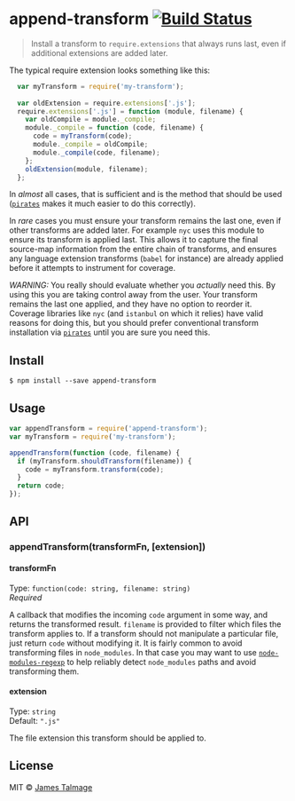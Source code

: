 # append-transform [![Build Status](https://travis-ci.org/jamestalmage/append-transform.svg?branch=master)](https://travis-ci.org/jamestalmage/append-transform)

> Install a transform to `require.extensions` that always runs last, even if additional extensions are added later.

The typical require extension looks something like this:

```js
  var myTransform = require('my-transform');
  
  var oldExtension = require.extensions['.js'];
  require.extensions['.js'] = function (module, filename) {
    var oldCompile = module._compile;
    module._compile = function (code, filename) {
      code = myTransform(code);
      module._compile = oldCompile;
      module._compile(code, filename);
    };  
    oldExtension(module, filename);
  };
```

In *almost* all cases, that is sufficient and is the method that should be used ([`pirates`](https://www.npmjs.com/package/pirates) makes it much easier to do this correctly).

In *rare* cases you must ensure your transform remains the last one, even if other transforms are added later. For example `nyc` uses this module to ensure its transform is applied last. This allows it to capture the final source-map information from the entire chain of transforms, and ensures any language extension transforms (`babel` for instance) are already applied before it attempts to instrument for coverage.


*WARNING:* You really should evaluate whether you *actually* need this. By using this you are taking control away from the user. Your transform remains the last one applied, and they have no option to reorder it. Coverage libraries like `nyc` (and `istanbul` on which it relies) have valid reasons for doing this, but you should prefer conventional transform installation via [`pirates`](https://www.npmjs.com/package/pirates) until you are sure you need this.

## Install

```
$ npm install --save append-transform
```


## Usage

```js
var appendTransform = require('append-transform');
var myTransform = require('my-transform');

appendTransform(function (code, filename) {
  if (myTransform.shouldTransform(filename)) {
    code = myTransform.transform(code);
  }
  return code;
});
```

## API

### appendTransform(transformFn, [extension])

#### transformFn

Type: `function(code: string, filename: string)`  
*Required*

A callback that modifies the incoming `code` argument in some way, and returns the transformed result. `filename` is provided to filter which files the transform applies to. If a transform should not manipulate a particular file, just return `code` without modifying it. It is fairly common to avoid transforming files in `node_modules`. In that case you may want to use [`node-modules-regexp`](https://www.npmjs.com/package/node-modules-regexp) to help reliably detect `node_modules` paths and avoid transforming them.


#### extension

Type: `string`  
Default: `".js"`

The file extension this transform should be applied to.

## License

MIT © [James Talmage](http://github.com/jamestalmage)

